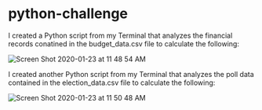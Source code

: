 # python-challenge

I created a Python script from my Terminal that analyzes the financial records conatined in the budget_data.csv file to calculate the following:

![Screen Shot 2020-01-23 at 11 48 54 AM](https://user-images.githubusercontent.com/54033512/73009555-6bda8480-3dd6-11ea-8499-13794821ed12.png)

I created another Python script from my Terminal that analyzes the poll data contained in the election_data.csv file to calculate the following:

![Screen Shot 2020-01-23 at 11 50 48 AM](https://user-images.githubusercontent.com/54033512/73009697-a93f1200-3dd6-11ea-9cc4-cdb3bda89a44.png)




